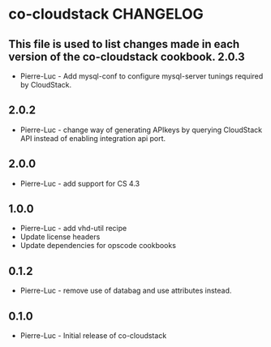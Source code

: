 co-cloudstack CHANGELOG
=======================

This file is used to list changes made in each version of the co-cloudstack cookbook.
2.0.3
-----
- Pierre-Luc - Add mysql-conf to configure mysql-server tunings required by CloudStack.

2.0.2
-----
- Pierre-Luc - change way of generating APIkeys by querying CloudStack API instead of enabling integration api port.

2.0.0
-----
- Pierre-Luc - add support for CS 4.3

1.0.0
-----
- Pierre-Luc - add vhd-util recipe
- Update license headers
- Update dependencies for opscode cookbooks

0.1.2
-----
- Pierre-Luc - remove use of databag and use attributes instead.

0.1.0
-----
- Pierre-Luc - Initial release of co-cloudstack

